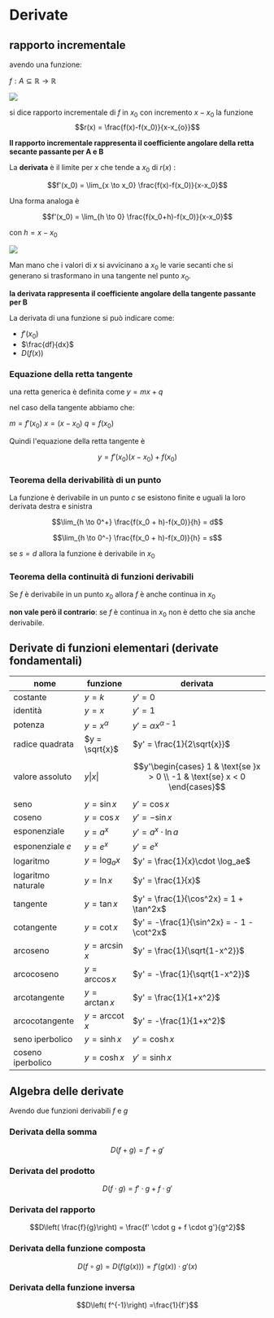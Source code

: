 ﻿# Derivate

## rapporto incrementale

avendo una funzione:

$f: A \subseteq \mathbb{R} \longrightarrow \mathbb{R}$

![](https://i.ibb.co/wp2LmNs/rapp-incr.png)

si dice rapporto incrementale di $f$ in $x_0$ con incremento $x-x_0$ la funzione 
$$r(x) = \frac{f(x)-f(x_0)}{x-x_{o}}$$

**Il rapporto incrementale rappresenta il coefficiente angolare della retta secante passante per A e B**

La **derivata** è il limite per $x$ che tende a $x_0$ di $r(x)$ :

$$f'(x_0) = \lim_{x \to x_0} \frac{f(x)-f(x_0)}{x-x_0}$$

Una forma analoga è 

$$f'(x_0) = \lim_{h \to 0} \frac{f(x_0+h)-f(x_0)}{x-x_0}$$

con $h = x-x_0$

![](https://i.ibb.co/MZXCjkb/derivata.png)

Man mano che i valori di $x$ si avvicinano a $x_0$ le varie secanti che si generano si trasformano in una tangente nel punto $x_0$.

**la derivata rappresenta il coefficiente angolare della tangente passante per B**

La derivata di una funzione si può indicare come:
- $f'(x_0)$
- $\frac{df}{dx}$
- $D(f(x))$

### Equazione della retta tangente

una retta generica è definita come $y=mx + q$

nel caso della tangente abbiamo che:

$m = f'(x_0)$
$x = (x-x_0)$
$q = f(x_0)$

Quindi l'equazione della retta tangente è

$$y = f'(x_0) (x-x_0) + f(x_0)$$

### Teorema della derivabilità di un punto

La funzione è derivabile in un punto $c$ se esistono finite e uguali la loro derivata destra e sinistra

$$\lim_{h \to 0^+} \frac{f(x_0 + h)-f(x_0)}{h} = d$$

$$\lim_{h \to 0^-} \frac{f(x_0 + h)-f(x_0)}{h} = s$$

se $s = d$ allora la funzione è derivabile in $x_0$

### Teorema della continuità di funzioni derivabili

Se $f$ è derivabile in un punto $x_0$ allora $f$ è anche continua in $x_0$

**non vale però il contrario**: se $f$ è continua in $x_0$ non è detto che sia anche derivabile.

## Derivate di funzioni elementari (derivate fondamentali)

|nome| funzione | derivata |
|--|--|--|
| costante | $y = k$ | $y' = 0$ |
| identità | $y = x$ | $y' = 1$ |
| potenza | $y = x^\alpha$ | $y' = \alpha x^{\alpha-1}$ |
| radice quadrata | $y = \sqrt{x}$ | $y' = \frac{1}{2\sqrt{x}}$ |
| valore assoluto | $y\vert x \vert$ | $$y'\begin{cases} 1 & \text{se }x > 0 \\ -1 & \text{se} x < 0 \end{cases}$$ |
| seno | $y = \sin x$ | $y' = \cos x$ |
| coseno | $y = \cos x$ | $y' = -\sin x$ |
| esponenziale | $y = a^x$ | $y' = a^x \cdot \ln a$ |
| esponenziale $e$ | $y = e^x$ | $y' = e^x$ |
| logaritmo | $y = \log_ax$ | $y' = \frac{1}{x}\cdot \log_ae$ |
| logaritmo naturale | $y = \ln x$ | $y' = \frac{1}{x}$ |
| tangente | $y = \tan x$ | $y' = \frac{1}{\cos^2x} = 1 + \tan^2x$ |
| cotangente | $y = \cot x$ | $y' = -\frac{1}{\sin^2x} = - 1 - \cot^2x$ |
| arcoseno | $y = \arcsin x$ | $y' = \frac{1}{\sqrt{1-x^2}}$ |
| arcocoseno | $y = \arccos x$ | $y' = -\frac{1}{\sqrt{1-x^2}}$ |
| arcotangente | $y = \arctan x$ | $y' = \frac{1}{1+x^2}$ |
| arcocotangente | $y = \text{arccot } x$ | $y' = -\frac{1}{1+x^2}$ |
| seno iperbolico | $y = \sinh x$ | $y' = \cosh x$ |
| coseno iperbolico | $y = \cosh x$ | $y' = \sinh x$ |


## Algebra delle derivate
Avendo due funzioni derivabili $f$ e $g$

### Derivata della somma

$$D(f + g) = f' + g'$$

### Derivata del prodotto

$$D(f \cdot g) = f' \cdot g + f \cdot g'$$

### Derivata del rapporto

$$D\left( \frac{f}{g}\right) = \frac{f' \cdot g + f \cdot g'}{g^2}$$

### Derivata della funzione composta

$$D\left( f \circ g\right) = D\left( f(g(x))\right) = f'(g(x)) \cdot g'(x)$$

### Derivata della funzione inversa

$$D\left( f^{-1}\right) =\frac{1}{f'}$$


